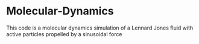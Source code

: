 # Molecular-Dynamics
This code is a molecular dynamics simulation of a Lennard Jones fluid with active particles propelled by a sinusoidal force
